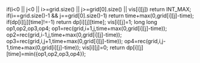 if(i<0 || j<0 || i>=grid.size() || j>=grid[0].size() || vis[i][j])
return INT_MAX;
if(i==grid.size()-1 && j==grid[0].size()-1)
return time+max(0,grid[i][j]-time);
if(dp[i][j][time]!=-1)
return dp[i][j][time];
vis[i][j]=1;
long long op1,op2,op3,op4;
op1=rec(grid,i+1,j,time+max(0,grid[i][j]-time));
op2=rec(grid,i-1,j,time+max(0,grid[i][j]-time));
op3=rec(grid,i,j+1,time+max(0,grid[i][j]-time));
op4=rec(grid,i,j-1,time+max(0,grid[i][j]-time));
vis[i][j]=0;
return dp[i][j][time]=min({op1,op2,op3,op4});
